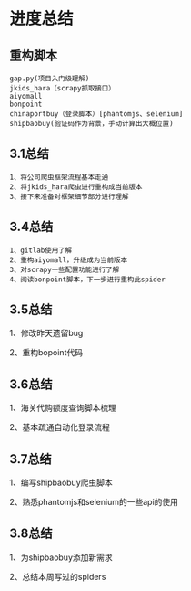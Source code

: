 # 进度总结

## 重构脚本

```
gap.py(项目入门级理解)
jkids_hara（scrapy抓取接口）
aiyomall
bonpoint
chinaportbuy（登录脚本）[phantomjs、selenium]
shipbaobuy(验证码作为背景，手动计算出大概位置)
```



## 3.1总结

```
1、将公司爬虫框架流程基本走通
2、将jkids_hara爬虫进行重构成当前版本
3、接下来准备对框架细节部分进行理解
```

## 3.4总结

```
1、gitlab使用了解
2、重构aiyomall，升级成为当前版本
3、对scrapy一些配置功能进行了解
4、阅读bonpoint脚本，下一步进行重构此spider
```

## 3.5总结

1、修改昨天遗留bug

2、重构bopoint代码

## 3.6总结

1、海关代购额度查询脚本梳理

2、基本疏通自动化登录流程

## 3.7总结

1、编写shipbaobuy爬虫脚本

2、熟悉phantomjs和selenium的一些api的使用

## 3.8总结

1、为shipbaobuy添加新需求

2、总结本周写过的spiders